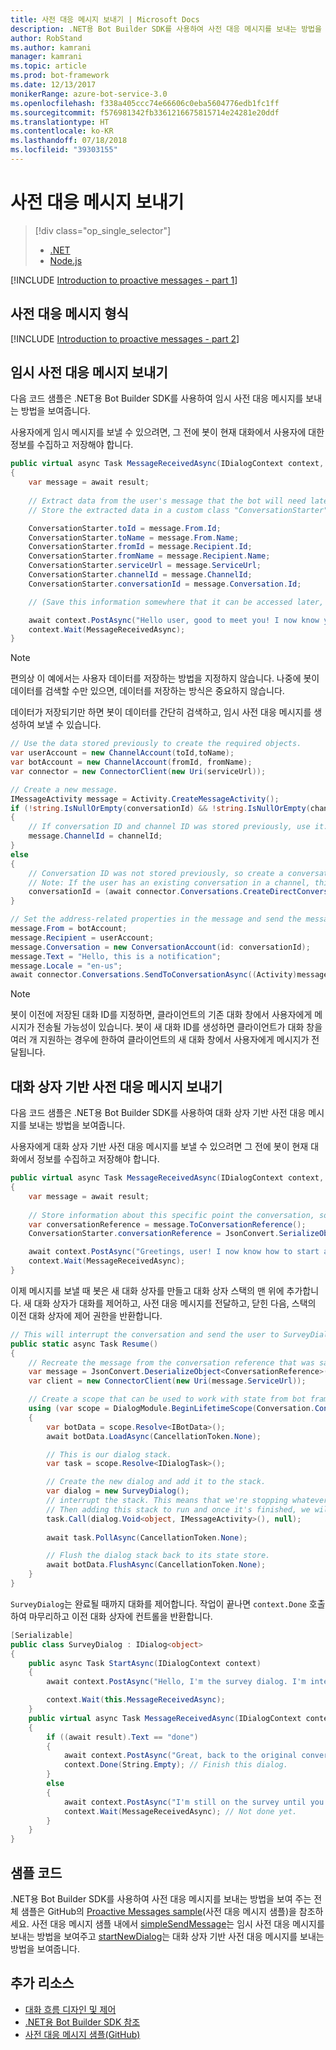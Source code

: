 ```yaml
---
title: 사전 대응 메시지 보내기 | Microsoft Docs
description: .NET용 Bot Builder SDK를 사용하여 사전 대응 메시지를 보내는 방법을 알아봅니다.
author: RobStand
ms.author: kamrani
manager: kamrani
ms.topic: article
ms.prod: bot-framework
ms.date: 12/13/2017
monikerRange: azure-bot-service-3.0
ms.openlocfilehash: f338a405ccc74e66606c0eba5604776edb1fc1ff
ms.sourcegitcommit: f576981342fb3361216675815714e24281e20ddf
ms.translationtype: HT
ms.contentlocale: ko-KR
ms.lasthandoff: 07/18/2018
ms.locfileid: "39303155"
---
```

# <a name="send-proactive-messages"></a>사전 대응 메시지 보내기
> [!div class="op_single_selector"]
> - [.NET](../dotnet/bot-builder-dotnet-proactive-messages.md)
> - [Node.js](../nodejs/bot-builder-nodejs-proactive-messages.md)

[!INCLUDE [Introduction to proactive messages - part 1](../includes/snippet-proactive-messages-intro-1.md)]

## <a name="types-of-proactive-messages"></a>사전 대응 메시지 형식 

[!INCLUDE [Introduction to proactive messages - part 2](../includes/snippet-proactive-messages-intro-2.md)]

## <a name="send-an-ad-hoc-proactive-message"></a>임시 사전 대응 메시지 보내기

다음 코드 샘플은 .NET용 Bot Builder SDK를 사용하여 임시 사전 대응 메시지를 보내는 방법을 보여줍니다.

사용자에게 임시 메시지를 보낼 수 있으려면, 그 전에 봇이 현재 대화에서 사용자에 대한 정보를 수집하고 저장해야 합니다. 

```cs
public virtual async Task MessageReceivedAsync(IDialogContext context, IAwaitable<IMessageActivity> result)
{
    var message = await result;
    
    // Extract data from the user's message that the bot will need later to send an ad hoc message to the user. 
    // Store the extracted data in a custom class "ConversationStarter" (not shown here).

    ConversationStarter.toId = message.From.Id;
    ConversationStarter.toName = message.From.Name;
    ConversationStarter.fromId = message.Recipient.Id;
    ConversationStarter.fromName = message.Recipient.Name;
    ConversationStarter.serviceUrl = message.ServiceUrl;
    ConversationStarter.channelId = message.ChannelId;
    ConversationStarter.conversationId = message.Conversation.Id;

    // (Save this information somewhere that it can be accessed later, such as in a database.)

    await context.PostAsync("Hello user, good to meet you! I now know your address and can send you notifications in the future.");
    context.Wait(MessageReceivedAsync);
}
```
> [!NOTE]
> 편의상 이 예에서는 사용자 데이터를 저장하는 방법을 지정하지 않습니다. 나중에 봇이 데이터를 검색할 수만 있으면, 데이터를 저장하는 방식은 중요하지 않습니다.

데이터가 저장되기만 하면 봇이 데이터를 간단히 검색하고, 임시 사전 대응 메시지를 생성하여 보낼 수 있습니다. 

```cs
// Use the data stored previously to create the required objects.
var userAccount = new ChannelAccount(toId,toName);
var botAccount = new ChannelAccount(fromId, fromName);
var connector = new ConnectorClient(new Uri(serviceUrl));

// Create a new message.
IMessageActivity message = Activity.CreateMessageActivity();
if (!string.IsNullOrEmpty(conversationId) && !string.IsNullOrEmpty(channelId))  
{
    // If conversation ID and channel ID was stored previously, use it.
    message.ChannelId = channelId;
}
else
{
    // Conversation ID was not stored previously, so create a conversation. 
    // Note: If the user has an existing conversation in a channel, this will likely create a new conversation window.
    conversationId = (await connector.Conversations.CreateDirectConversationAsync( botAccount, userAccount)).Id;
}

// Set the address-related properties in the message and send the message.
message.From = botAccount;
message.Recipient = userAccount;
message.Conversation = new ConversationAccount(id: conversationId);
message.Text = "Hello, this is a notification";
message.Locale = "en-us";
await connector.Conversations.SendToConversationAsync((Activity)message);
```

> [!NOTE]
> 봇이 이전에 저장된 대화 ID를 지정하면, 클라이언트의 기존 대화 창에서 사용자에게 메시지가 전송될 가능성이 있습니다. 봇이 새 대화 ID를 생성하면 클라이언트가 대화 창을 여러 개 지원하는 경우에 한하여 클라이언트의 새 대화 창에서 사용자에게 메시지가 전달됩니다. 

## <a name="send-a-dialog-based-proactive-message"></a>대화 상자 기반 사전 대응 메시지 보내기

다음 코드 샘플은 .NET용 Bot Builder SDK를 사용하여 대화 상자 기반 사전 대응 메시지를 보내는 방법을 보여줍니다.

사용자에게 대화 상자 기반 사전 대응 메시지를 보낼 수 있으려면 그 전에 봇이 현재 대화에서 정보를 수집하고 저장해야 합니다. 

```cs
public virtual async Task MessageReceivedAsync(IDialogContext context, IAwaitable<IMessageActivity> result)
{
    var message = await result;
    
    // Store information about this specific point the conversation, so that the bot can resume this conversation later.
    var conversationReference = message.ToConversationReference();
    ConversationStarter.conversationReference = JsonConvert.SerializeObject(conversationReference);

    await context.PostAsync("Greetings, user! I now know how to start a proactive message to you."); 
    context.Wait(MessageReceivedAsync);
}
```

이제 메시지를 보낼 때 봇은 새 대화 상자를 만들고 대화 상자 스택의 맨 위에 추가합니다. 새 대화 상자가 대화를 제어하고, 사전 대응 메시지를 전달하고, 닫힌 다음, 스택의 이전 대화 상자에 제어 권한을 반환합니다. 

```cs
// This will interrupt the conversation and send the user to SurveyDialog, then wait until that's done 
public static async Task Resume() 
{
    // Recreate the message from the conversation reference that was saved previously.
    var message = JsonConvert.DeserializeObject<ConversationReference>(conversationReference).GetPostToBotMessage(); 
    var client = new ConnectorClient(new Uri(message.ServiceUrl));

    // Create a scope that can be used to work with state from bot framework.
    using (var scope = DialogModule.BeginLifetimeScope(Conversation.Container, message))
    {
        var botData = scope.Resolve<IBotData>();
        await botData.LoadAsync(CancellationToken.None);

        // This is our dialog stack.
        var task = scope.Resolve<IDialogTask>();

        // Create the new dialog and add it to the stack.
        var dialog = new SurveyDialog();
        // interrupt the stack. This means that we're stopping whatever conversation that is currently happening with the user
        // Then adding this stack to run and once it's finished, we will be back to the original conversation
        task.Call(dialog.Void<object, IMessageActivity>(), null);
        
        await task.PollAsync(CancellationToken.None);

        // Flush the dialog stack back to its state store.
        await botData.FlushAsync(CancellationToken.None);        
    }
}
```
`SurveyDialog`는 완료될 때까지 대화를 제어합니다. 작업이 끝나면 `context.Done` 호출하여 마무리하고 이전 대화 상자에 컨트롤을 반환합니다. 

```cs
[Serializable]
public class SurveyDialog : IDialog<object>
{
    public async Task StartAsync(IDialogContext context)
    {
        await context.PostAsync("Hello, I'm the survey dialog. I'm interrupting your conversation to ask you a question. Type \"done\" to resume");

        context.Wait(this.MessageReceivedAsync);
    }
    public virtual async Task MessageReceivedAsync(IDialogContext context, IAwaitable<IMessageActivity> result)
    {
        if ((await result).Text == "done")
        {
            await context.PostAsync("Great, back to the original conversation!");
            context.Done(String.Empty); // Finish this dialog.
        }
        else
        {
            await context.PostAsync("I'm still on the survey until you type \"done\"");
            context.Wait(MessageReceivedAsync); // Not done yet.
        }
    }
}
```

## <a name="sample-code"></a>샘플 코드

.NET용 Bot Builder SDK를 사용하여 사전 대응 메시지를 보내는 방법을 보여 주는 전체 샘플은 GitHub의 <a href="https://github.com/Microsoft/BotBuilder-Samples/tree/master/CSharp/core-proactiveMessages" target="_blank">Proactive Messages sample</a>(사전 대응 메시지 샘플)을 참조하세요. 사전 대응 메시지 샘플 내에서 <a href="https://github.com/Microsoft/BotBuilder-Samples/tree/master/CSharp/core-proactiveMessages/simpleSendMessage" target="_blank">simpleSendMessage</a>는 임시 사전 대응 메시지를 보내는 방법을 보여주고 <a href="https://github.com/Microsoft/BotBuilder-Samples/tree/master/CSharp/core-proactiveMessages/startNewDialog" target="_blank">startNewDialog</a>는 대화 상자 기반 사전 대응 메시지를 보내는 방법을 보여줍니다. 

## <a name="additional-resources"></a>추가 리소스

- [대화 흐름 디자인 및 제어](../bot-service-design-conversation-flow.md)
- <a href="/dotnet/api/?view=botbuilder-3.11.0" target="_blank">.NET용 Bot Builder SDK 참조</a>
- <a href="https://github.com/Microsoft/BotBuilder-Samples/tree/master/CSharp/core-proactiveMessages" target="_blank">사전 대응 메시지 샘플(GitHub)</a>

